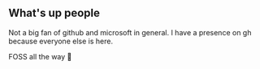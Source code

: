 ## What's up people

Not a big fan of github and microsoft in general. I have a presence on gh because everyone else is here. 

FOSS all the way 🦅
